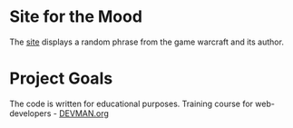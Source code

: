 # Site for the Mood

The [site](https://zakharoff.github.io/warcraft "https://zakharoff.github.io/warcraft") displays a random phrase from the game warcraft and its author.

# Project Goals

The code is written for educational purposes. Training course for web-developers - [DEVMAN.org](https://devman.org)
